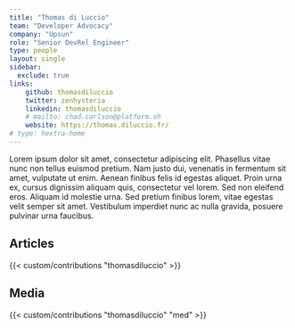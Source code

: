 ```yaml
---
title: "Thomas di Luccio"
team: "Developer Advocacy"
company: "Upsun"
role: "Senior DevRel Engineer"
type: people
layout: single
sidebar:
  exclude: true
links:
    github: thomasdiluccio
    twitter: zenhysteria
    linkedin: thomasdiluccio
    # mailto: chad.carlson@platform.sh
    website: https://thomas.diluccio.fr/
# type: hextra-home
---
```


Lorem ipsum dolor sit amet, consectetur adipiscing elit. Phasellus vitae nunc non tellus euismod pretium. Nam justo dui, venenatis in fermentum sit amet, vulputate ut enim. Aenean finibus felis id egestas aliquet. Proin urna ex, cursus dignissim aliquam quis, consectetur vel lorem. Sed non eleifend eros. Aliquam id molestie urna. Sed pretium finibus lorem, vitae egestas velit semper sit amet. Vestibulum imperdiet nunc ac nulla gravida, posuere pulvinar urna faucibus. 

## Articles

{{< custom/contributions "thomasdiluccio" >}}

## Media

{{< custom/contributions "thomasdiluccio" "med" >}}
